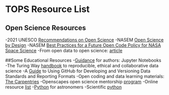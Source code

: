 # TOPS Resource List

## Open Science Resources
-2021 UNESCO [Recommendations on Open Science](https://en.unesco.org/science-sustainable-future/open-science/recommendation)
-NASEM [Open Science by Design](https://www.nap.edu/catalog/25116/open-science-by-design-realizing-a-vision-for-21st-century)
-NASEM [Best Practices for a Future Open Code Policy for NASA Space Science](https://www.nationalacademies.org/our-work/best-practices-for-a-future-open-code-policy-for-nasa-space-science)
-From open data to open science: [article](https://agupubs.onlinelibrary.wiley.com/doi/full/10.1029/2020EA001562)

##Some Educational Resources
-[Guidance](https://data.agu.org/resources/jupyter-notebooks-guidance) for authors: Jupyter Notebooks
-The Turing Way [handbook](https://the-turing-way.netlify.app/welcome) to reproducible, ethical and collaborative data science
-A [Guide](https://agupubs.onlinelibrary.wiley.com/doi/10.1029/2021EA001797) to Using GitHub for Developing and Versioning Data Standards and Reporting Formats
-Open coding and data learning materials: [The Carpentries](https://carpentries.org/)
-Openscapes open science mentorship [program](https://www.openscapes.org/)
-Online resource [list](https://github.com/asoplata/open-science-resources)
-[Python](https://prappleizer.github.io/index.html) for astronomers
-Scientific [python](https://projectpythia.org/)
